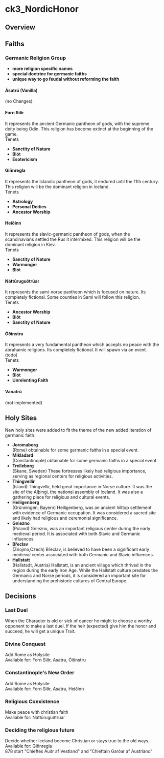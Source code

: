 # ck3_NordicHonor

## Overview 

## Faiths 
### Germanic Religion Group

- **more religion specific names**
- **special doctrine for germanic faiths**
- **unique way to go feudal without reforming the faith**

#### Ásatrú (Vanilla)
(no Changes) 

#### Forn Siðr
It represents the ancient Germanic pantheon of gods, with the supreme deity being Odin. This religion has become extinct at the beginning of the game.\
Tenets
- **Sanctity of Nature**
- **Blót**
- **Esotericism**

#### Giñnregla
It represents the Iclandic pantheon of gods, it endured until the 11th century. This religion will be the dominant religion in Iceland.\
Tenets
- **Astrology**
- **Personal Deities** 
- **Ancestor Worship**

#### Heiðinn
It represents the slavic-germanic pantheon of gods, when the scandinavians settled the Rus it intermixed. This religion will be the dominant religion in Kiev.\
Tenets
- **Sanctity of Nature**
- **Warmonger** 
- **Blót**

#### Náttúruguðtrúar
It represents the sami-norse pantheon which is focused on nature. Its completely fictional. Some counties in Sami will follow this religion.\
Tenets
- **Ancestor Worship** 
- **Blðt**
- **Sanctity of Nature**

#### Óðinstru
It represents a very fundamental pantheon which accepts no peace with the abrahamic religions. Its completely fictional. It will spawn via an event. (todo)\
Tenets
- **Warmonger** 
- **Blót**
- **Unrelenting Faith**

#### Vanatrú
(not implemented)

## Holy Sites
New holy sites were added to fit the theme of the new added iteration of germanic faith.

- **Joromaborg**\
	(Rome) obtainable for some germanic faiths in a special event. 	
- **Mikladard**\
	(Constantinople) obtainable for some germanic faiths in a special event.	
- **Trelleborg**\
	(Skane, Sweden)  These fortresses likely had religious importance, serving as regional centers for religious activities.	
- **Thingvellir**\
	(Island) Thingvellir, held great importance in Norse culture. It was the site of the Alþingi, the national assembly of Iceland. It was also a gathering place for religious and cultural events.	
- **Heiligenberg**\
	(Grünningen, Bayern) Heiligenberg, was an ancient hilltop settlement with evidence of Germanic occupation. It was considered a sacred site and likely had religious and ceremonial significance.	
- **Gniezno**\
	(Poland) Gniezno, was an important religious center during the early medieval period. It is associated with both Slavic and Germanic influences.	
- **Břeclav**\
	(Znojmo,Czech) Břeclav, is believed to have been a significant early medieval center associated with both Germanic and Slavic influences.	
- **Hallstatt**\
	(Hallstadt, Austria) Hallstatt, is an ancient village which thrived in the region during the early Iron Age. While the Hallstatt culture predates the Germanic and Norse periods, it is considered an important site for understanding the prehistoric cultures of Central Europe.
	
				
## Decisions

### Last Duel
When the Character is old or sick of cancer he might to choose a worthy opponent to make a last duel. 
If the heir (expected) give him the honor and succeed, he will get a unique Trait.


### Divine Conquest 
Add Rome as Holysite\
Avaliable for: Forn Siðr, Asatru, Óðinstru

### Constantinople's New Order 
Add Rome as Holysite\
Avaliable for: Forn Siðr, Asatru, Heiðinn

### Religious Coexistence
Make peace with christian faith\
Avaliable for: Náttúruguðtrúar

### Deciding the religious future
Decide whether Iceland become Christian or stays true to the old ways.\
Avaliable for: Giñnregla\
878 start "Chieftes Auðr af Vestland" and "Chieftain Garðar af Austrland"




